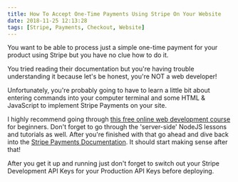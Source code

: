 ```yaml
---
title: How To Accept One-Time Payments Using Stripe On Your Website
date: 2018-11-25 12:13:28
tags: [Stripe, Payments, Checkout, Website]
---
```


You want to be able to process just a simple one-time payment for your product using Stripe but you have no clue how to do it. 

You tried reading their documentation but you're having trouble understanding it because let's be honest, you're NOT a web developer!

Unfortunately, you're probably going to have to learn a little bit about entering commands into your computer terminal and some HTML & JavaScript to implement Stripe Payments on your site.

I highly recommend going through [this free online web development course](https://developer.mozilla.org/en-US/docs/Learn) for beginners. Don't forget to go through the 'server-side' NodeJS lessons and tutorials as well. After you're finished with that go ahead and dive back into the [Stripe Payments Documentation](https://stripe.com/docs/quickstart). It should start making sense after that!

After you get it up and running just don't forget to switch out your Stripe Development API Keys for your Production API Keys before deploying.

